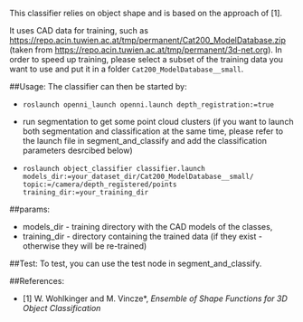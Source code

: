 This classifier relies on object shape and is based on the approach of [1].

It uses CAD data for training, such as https://repo.acin.tuwien.ac.at/tmp/permanent/Cat200_ModelDatabase.zip (taken from https://repo.acin.tuwien.ac.at/tmp/permanent/3d-net.org).
In order to speed up training, please select a subset of the training data you want to use and put it in a folder `Cat200_ModelDatabase__small`.

##Usage:
The classifier can then be started by:

* `roslaunch openni_launch openni.launch depth_registration:=true`

* run segmentation to get some point cloud clusters (if you want to launch both segmentation and classification at the same time, please refer to the launch file in segment\_and\_classify and add the classification parameters desrcibed below)

* `roslaunch object_classifier classifier.launch models_dir:=your_dataset_dir/Cat200_ModelDatabase__small/ topic:=/camera/depth_registered/points training_dir:=your_training_dir`

##params:
* models_dir - training directory with the CAD models of the classes, 
* training_dir - directory containing the trained data (if they exist - otherwise they will be re-trained)

##Test:
To test, you can use the test node in segment\_and\_classify.

##References:
* [1] W. Wohlkinger and M. Vincze*, *Ensemble of Shape Functions for 3D Object Classification*
